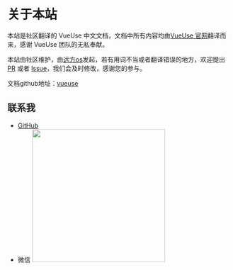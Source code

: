 # 关于本站

本站是社区翻译的 VueUse 中文文档，文档中所有内容均由[VueUse 官网](https://vueuse.org/)翻译而来，感谢 VueUse 团队的无私奉献。

本站由社区维护，由[远方os](https://github.com/Alfred-Skyblue)发起，若有用词不当或者翻译错误的地方，欢迎提出 [PR](https://github.com/cn-docs/vueuse/pulls) 或者 [Issue](https://github.com/cn-docs/vueuse/issues)，我们会及时修改，感谢您的参与。

文档github地址：[vueuse](https://github.com/cn-docs/vueuse)

## 联系我

- [GitHub](https://github.com/Alfred-Skyblue)
- 微信
  <img width="300" height="300" src="/WeChat.png">
